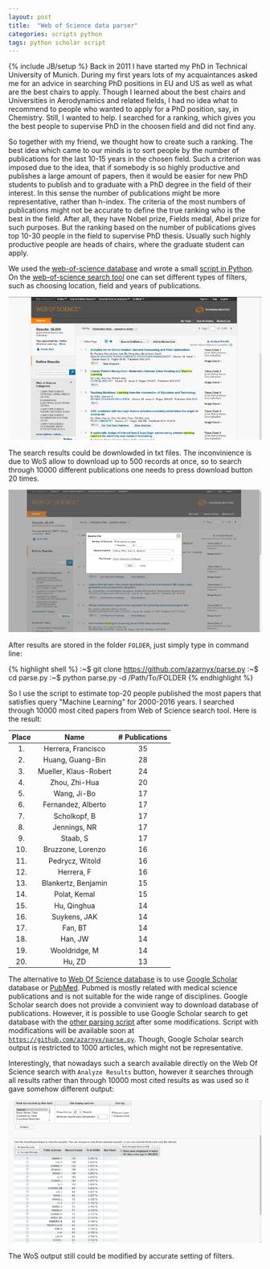 ```yaml
---
layout: post
title:  "Web of Science data parser"
categories: scripts python
tags: python scholar script
---
```

{% include JB/setup %}
Back in 2011 I have started my PhD in Technical University of Munich. During my first years lots of my acquaintances asked me for an advice in searching PhD positions in EU and US as well as what are the best chairs to apply. Though I learned about the best chairs and Universities in Aerodynamics and related fields, I had no idea what to recommend to people who wanted to apply for a PhD position, say, in Chemistry. Still, I wanted to help. I searched for a ranking, which gives you the best people to supervise PhD in the choosen field and did not find any. 

So together with my friend, we thought how to create such a ranking. The best idea which came to our minds is to sort people by the number of publications for the last 10-15 years in the chosen field. Such a criterion was imposed due to the idea, that if somebody is so highly productive and publishes a large amount of papers, then it would be easier for new PhD students to publish and to graduate with a PhD degree in the field of their interest. In this sense the number of publications might be more representative, rather than h-index. The criteria of the most numbers of publications might not be accurate to define the true ranking who is the best in the field. After all, they have Nobel prize, Fields medal, Abel prize for such purposes. But the ranking based on the number of publications gives top 10-30 people in the field to supervise PhD thesis. Usually such highly productive people are heads of chairs, where the graduate student can apply. 

We used the [web-of-science database][ws] and wrote a small [script in Python][ga]. On the [web-of-science search tool][ws] one can set different types of filters, such as choosing location, field and years of publications.

![alt text](pic/wos.png "Logo Title Text 1")


The search results could be downlowded in txt files. The inconvinience
is due to WoS allow to download up to 500 records at once, so to search through
10000 different publications one needs to press download button 20
times.

![alt text](pic/wos_save.png "Logo Title Text 1")

After results are stored in the folder `FOLDER`, just simply type in command line:

{% highlight shell %}
:~$ git clone https://github.com/azarnyx/parse.py
:~$ cd parse.py
:~$ python parse.py -d /Path/To/FOLDER
{% endhighlight %}

So I use the script to estimate top-20 people published the most papers that satisfies query "Machine Learning" for 2000-2016 years. I searched through 10000 most cited papers from Web of Science search tool. Here is the result:


| Place 	| Name 	| # Publications 	|
| :------: | :---------: | :---------:|
|1. | Herrera, Francisco | 35|
|2. | Huang, Guang-Bin | 28|
|3. | Mueller, Klaus-Robert | 24|
|4. | Zhou, Zhi-Hua | 20|
|5. | Wang, Ji-Bo | 17|
|6. | Fernandez, Alberto | 17|
|7. | Scholkopf, B | 17|
|8. | Jennings, NR | 17|
|9. | Staab, S | 17|
|10. | Bruzzone, Lorenzo | 16|
|11. | Pedrycz, Witold | 16|
|12. | Herrera, F | 16|
|13. | Blankertz, Benjamin | 15|
|14. | Polat, Kemal | 15|
|15. | Hu, Qinghua | 14|
|16. | Suykens, JAK | 14|
|17. | Fan, BT | 14|
|18. | Han, JW | 14|
|19. | Wooldridge, M | 14|
|20. | Hu, ZD | 13|

The alternative to [Web Of Science database][ws] is to use
[Google Scholar][gs] database or [PubMed][pm]. Pubmed is mostly
related with medical science publications and is not suitable for the
wide range of disciplines. Google Scholar search does not provide a
convinient way to download database of publications. However, it is
possible to use Google Scholar search to get database with the
[other parsing script][gp] after some modifications. Script with
modifications will be available soon at
[`https://github.com/azarnyx/parse.py`][ga]. Though, Google Scholar
search output is restricted to 1000 articles, which might not be
representative.

Interestingly, that nowadays such a search available directly on the
Web Of Science search with `Analyze Results` button, however it
searches through all results rather than through 10000 most cited
results as was used so it gave somehow different output:

![alt text](pic/wos_ml.png "Logo Title Text 1")

The WoS output still could be modified by accurate setting of filters.

[gp]: https://github.com/ckreibich/scholar.py
[gs]: http://scholar.google.com/
[pm]: https://www.ncbi.nlm.nih.gov/
[ws]: http://apps.webofknowledge.com/WOS_GeneralSearch_input.do?product=WOS&search_mode=GeneralSearch&SID=N16nzS1stow8xb3y9A4&preferencesSaved=
[ga]: https://github.com/azarnyx/parse.py
